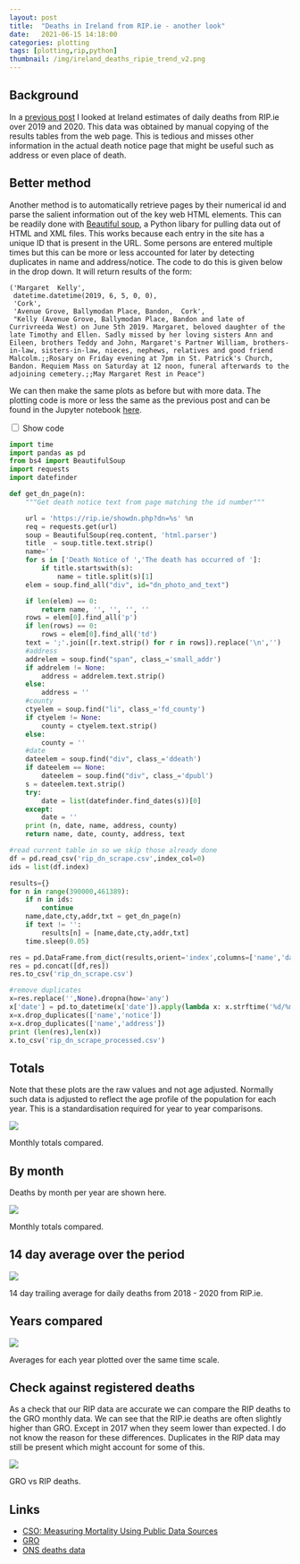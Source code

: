 ```yaml
---
layout: post
title:  "Deaths in Ireland from RIP.ie - another look"
date:   2021-06-15 14:18:00
categories: plotting
tags: [plotting,rip,python]
thumbnail: /img/ireland_deaths_ripie_trend_v2.png
---
```


## Background

In a [previous post](/plotting/ireland-ripie-deaths) I looked at Ireland estimates of daily deaths from RIP.ie over 2019 and 2020. This data was obtained by manual copying of the results tables from the web page. This is tedious and misses other information in the actual death notice page that might be useful such as address or even place of death.

## Better method

Another method is to automatically retrieve pages by their numerical id and parse the salient information out of the key web HTML elements. This can be readily done with [Beautiful soup](https://www.crummy.com/software/BeautifulSoup/bs4/doc/), a Python libary for pulling data out of HTML and XML files. This works because each entry in the site has a unique ID that is present in the URL. Some persons are entered multiple times but this can be more or less accounted for later by detecting duplicates in name and address/notice. The code to do this is given below in the drop down. It will return results of the form:

```
('Margaret  Kelly',
 datetime.datetime(2019, 6, 5, 0, 0),
 'Cork',
 'Avenue Grove, Ballymodan Place, Bandon,  Cork',
 "Kelly (Avenue Grove, Ballymodan Place, Bandon and late of Currivreeda West) on June 5th 2019. Margaret, beloved daughter of the late Timothy and Ellen. Sadly missed by her loving sisters Ann and Eileen, brothers Teddy and John, Margaret's Partner William, brothers-in-law, sisters-in-law, nieces, nephews, relatives and good friend Malcolm.;;Rosary on Friday evening at 7pm in St. Patrick's Church, Bandon. Requiem Mass on Saturday at 12 noon, funeral afterwards to the adjoining cemetery.;;May Margaret Rest in Peace")
 ```

We can then make the same plots as before but with more data. The plotting code is more or less the same as the previous post and can be found in the Jupyter notebook [here](https://github.com/dmnfarrell/teaching/blob/master/misc/ireland_rip_deaths2.ipynb).

<div class="wrap-collabsible">
<input id="collapsible1" class="toggle" type="checkbox">
<label for="collapsible1" class="lbl-toggle">Show code</label><div class="collapsible-content">
<div class="content-inner" markdown="1">

```python
import time
import pandas as pd
from bs4 import BeautifulSoup
import requests
import datefinder

def get_dn_page(n):
    """Get death notice text from page matching the id number"""

    url = 'https://rip.ie/showdn.php?dn=%s' %n
    req = requests.get(url)
    soup = BeautifulSoup(req.content, 'html.parser')
    title  = soup.title.text.strip()
    name=''    
    for s in ['Death Notice of ','The death has occurred of ']:
        if title.startswith(s):
            name = title.split(s)[1]   
    elem = soup.find_all("div", id="dn_photo_and_text")

    if len(elem) == 0:
        return name, '', '', '', ''
    rows = elem[0].find_all('p')
    if len(rows) == 0:
        rows = elem[0].find_all('td')
    text = ';'.join([r.text.strip() for r in rows]).replace('\n','')
    #address
    addrelem = soup.find("span", class_='small_addr')
    if addrelem != None:
        address = addrelem.text.strip()
    else:
        address = ''
    #county  
    ctyelem = soup.find("li", class_='fd_county')
    if ctyelem != None:
        county = ctyelem.text.strip()
    else:
        county = ''
    #date
    dateelem = soup.find("div", class_='ddeath')
    if dateelem == None:
        dateelem = soup.find("div", class_='dpubl')
    s = dateelem.text.strip()
    try:
        date = list(datefinder.find_dates(s))[0]
    except:
        date = ''
    print (n, date, name, address, county)
    return name, date, county, address, text

#read current table in so we skip those already done
df = pd.read_csv('rip_dn_scrape.csv',index_col=0)
ids = list(df.index)

results={}
for n in range(390000,461389):
    if n in ids:
        continue
    name,date,cty,addr,txt = get_dn_page(n)
    if text != '':
        results[n] = [name,date,cty,addr,txt]
    time.sleep(0.05)

res = pd.DataFrame.from_dict(results,orient='index',columns=['name','date','county','address','notice'])
res = pd.concat([df,res])
res.to_csv('rip_dn_scrape.csv')

#remove duplicates
x=res.replace('',None).dropna(how='any')
x['date'] = pd.to_datetime(x['date']).apply(lambda x: x.strftime('%d/%m/%Y'))
x=x.drop_duplicates(['name','notice'])
x=x.drop_duplicates(['name','address'])
print (len(res),len(x))
x.to_csv('rip_dn_scrape_processed.csv')
```
</div>
</div>
</div>

## Totals

 Note that these plots are the raw values and not age adjusted. Normally such data is adjusted to reflect the age profile of the population for each year. This is a standardisation required for year to year comparisons.

<div style="width: auto;">
 <a href="/img/ireland_deaths_ripie_summary_v2.png"> <img class="small-scaled" src="/img/ireland_deaths_ripie_summary_v2.png"></a>  
   <p class="caption">Monthly totals compared.</p>
</div>

## By month

Deaths by month per year are shown here.

<div style="width: auto;">
 <a href="/img/ireland_deaths_ripie_bymonth_v2.png"> <img class="scaled" src="/img/ireland_deaths_ripie_bymonth_v2.png"></a>  
   <p class="caption">Monthly totals compared.</p>
</div>

## 14 day average over the period

<div style="width: auto;">
 <a href="/img/ireland_deaths_ripie_trend_v2.png"> <img class="scaled" src="/img/ireland_deaths_ripie_trend_v2.png"></a>  
   <p class="caption">14 day trailing average for daily deaths from 2018 - 2020 from RIP.ie.</p>
</div>

## Years compared

<div style="width: auto;">
 <a href="/img/ireland_deaths_ripie_compared_mean_v2.png"> <img class="scaled" src="/img/ireland_deaths_ripie_compared_mean_v2.png"></a>  
   <p class="caption">Averages for each year plotted over the same time scale.</p>
</div>

## Check against registered deaths

As a check that our RIP data are accurate we can compare the RIP deaths to the GRO monthly data. We can see that the RIP.ie deaths are often slightly higher than GRO. Except in 2017 when they seem lower than expected. I do not know the reason for these differences. Duplicates in the RIP data may still be present which might account for some of this.

<div style="width: auto;">
 <a href="/img/ireland_deaths_gro_vs_ripie.png"> <img class="scaled" src="/img/ireland_deaths_gro_vs_ripie.png"></a>  
   <p class="caption">GRO vs RIP deaths.</p>
</div>

## Links

* [CSO: Measuring Mortality Using Public Data Sources](https://www.cso.ie/en/releasesandpublications/br/b-mpds/measuringmortalityusingpublicdatasources/)
* [GRO](https://www.gov.ie/en/service/49c66f-registering-a-death-in-ireland/)
* [ONS deaths data](https://www.ons.gov.uk/peoplepopulationandcommunity/birthsdeathsandmarriages/deaths)
